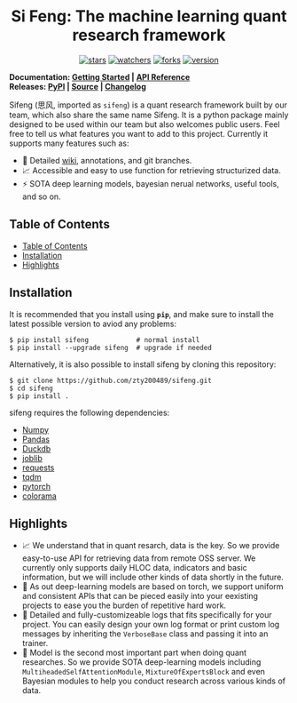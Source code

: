 <h1 align="center">
    Si Feng: The machine learning quant research framework
</h1>

<p align="center">
    <a href="#stars"><img alt="stars" src="https://img.shields.io/github/stars/zty200489/sifeng"></a>
    <a href="#watchers"><img alt="watchers" src="https://img.shields.io/github/watchers/zty200489/sifeng"></a>
    <a href="#forks"><img alt="forks" src="https://img.shields.io/github/forks/zty200489/sifeng"></a>
    <a href="#version"><img alt="version" src="https://img.shields.io/badge/version-0.3.1-74c365"></a>
</p>

**Documentation: [Getting Started](https://zty200489.github.io/sifeng/#/getting-started/README) | [API Reference](https://zty200489.github.io/sifeng/#/api-reference/README)**  
**Releases: [PyPI](https://pypi.org/project/sifeng) | [Source](https://github.com/zty200489/sifeng/tree/master/sifeng) | [Changelog](https://zty200489.github.io/sifeng/#/change-log/README)**

Sifeng (思风, imported as `sifeng`) is a quant research framework built by our team, which also share the same name Sifeng. It is a python package mainly designed to be used within our team but also welcomes public users. Feel free to tell us what features you want to add to this project. Currently it supports many features such as:
- :book: Detailed [wiki](https://zty200489.github.io/sifeng/#/), annotations, and git branches.
- :chart_with_upwards_trend: Accessible and easy to use function for retrieving structurized data.
- :zap: SOTA deep learning models, bayesian nerual networks, useful tools, and so on.

## Table of Contents

- [Table of Contents](#table-of-contents)
- [Installation](#installation)
- [Highlights](#highlights)

## Installation

It is recommended that you install using **`pip`**, and make sure to install the latest possible version to aviod any problems:

```shell
$ pip install sifeng            # normal install
$ pip install --upgrade sifeng  # upgrade if needed
```

Alternatively, it is also possible to install sifeng by cloning this repository:

```shell
$ git clone https://github.com/zty200489/sifeng.git
$ cd sifeng
$ pip install .
```

sifeng requires the following dependencies:

- [Numpy](https://numpy.org/)
- [Pandas](https://pandas.pydata.org/)
- [Duckdb](https://duckdb.org/)
- [joblib](https://pypi.org/project/joblib/)
- [requests](https://github.com/psf/requests)
- [tqdm](https://tqdm.github.io/)
- [pytorch](https://pytorch.org/)
- [colorama](https://github.com/tartley/colorama)

## Highlights

- :chart_with_upwards_trend: We understand that in quant resarch, data is the key. So we provide easy-to-use API for retrieving data from remote OSS server. We currently only supports daily HLOC data, indicators and basic information, but we will include other kinds of data shortly in the future.
- :handshake: As out deep-learning models are based on torch, we support uniform and consistent APIs that can be pieced easily into your eexisting projects to ease you the burden of repetitive hard work.
- :bookmark_tabs: Detailed and fully-customizeable logs that fits specifically for your project. You can easily design your own log format or print custom log messages by inheriting the `VerboseBase` class and passing it into an trainer.
- :abacus: Model is the second most important part when doing quant researches. So we provide SOTA deep-learning models including `MultiheadedSelfAttentionModule`, `MixtureOfExpertsBlock` and even Bayesian modules to help you conduct research across various kinds of data.
